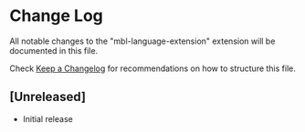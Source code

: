 # Change Log

All notable changes to the "mbl-language-extension" extension will be documented in this file.

Check [Keep a Changelog](http://keepachangelog.com/) for recommendations on how to structure this file.

## [Unreleased]

- Initial release